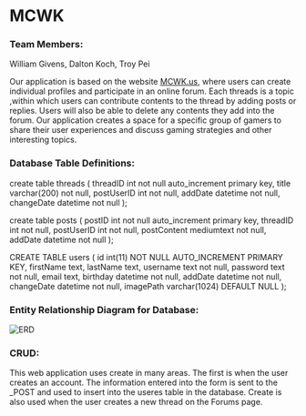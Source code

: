 # MCWK

### Team Members:
William Givens,
Dalton Koch,
Troy Pei

Our application is based on the website 
[MCWK.us](https://ec2-52-14-189-142.us-east-2.compute.amazonaws.com/MCWK/home.php), where users can create individual profiles and participate in an online forum. Each threads is a topic ,within which users can contribute contents to the thread by adding posts or replies. Users will also be able to delete any contents they add into the forum. Our application creates a space for a specific group of gamers to share their user experiences and discuss gaming strategies and other interesting topics.

### Database Table Definitions:
create table threads (
	threadID int not null auto_increment primary key,
title varchar(200) not null,
    	postUserID int not null,
    	addDate datetime not null,
   	changeDate datetime not null
);

create table posts (
	postID int not null auto_increment primary key,
    	threadID int not null,
    	postUserID int not null,
    	postContent mediumtext not null,
    	addDate datetime not null
); 

CREATE TABLE users (
  id int(11) NOT NULL AUTO_INCREMENT PRIMARY KEY,
  firstName text,
  lastName text,
  username text not null,
  password text not null,
  email text,
  birthday datetime not null,
  addDate datetime not null,
  changeDate datetime not null,
  imagePath varchar(1024) DEFAULT NULL
);

### Entity Relationship Diagram for Database:

![ERD](https://github.com/DHKoch/MCWK/Database_ERD.jpeg)

### CRUD:
This web application uses create in many areas. The first is when the user creates an account. The information entered into the form is sent to the _POST
and used to insert into the useres table in the database. Create is also used when the user creates a new thread on the Forums page.






